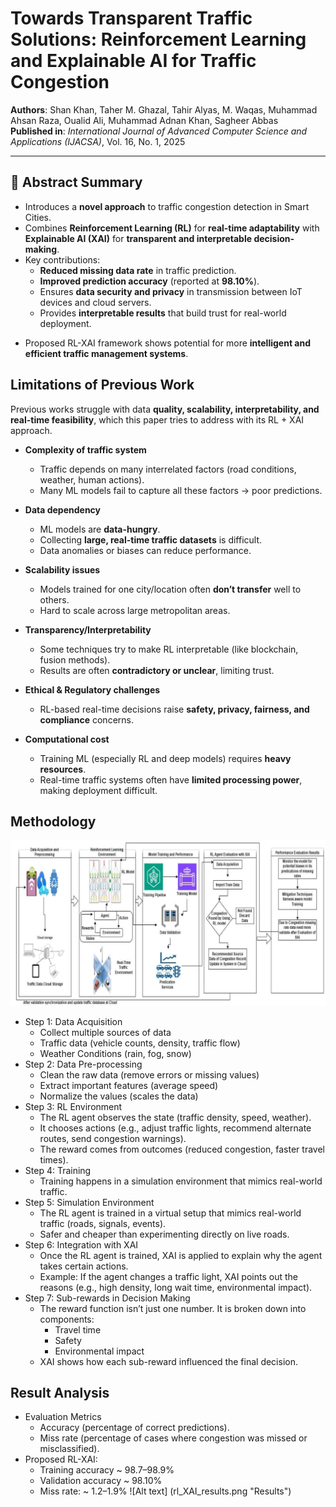 # Towards Transparent Traffic Solutions: Reinforcement Learning and Explainable AI for Traffic Congestion

**Authors**: Shan Khan, Taher M. Ghazal, Tahir Alyas, M. Waqas, Muhammad Ahsan Raza, Oualid Ali, Muhammad Adnan Khan, Sagheer Abbas  
**Published in**: *International Journal of Advanced Computer Science and Applications (IJACSA)*, Vol. 16, No. 1, 2025  

---

## 📄 Abstract Summary
- Introduces a **novel approach** to traffic congestion detection in Smart Cities.  
- Combines **Reinforcement Learning (RL)** for **real-time adaptability** with **Explainable AI (XAI)** for **transparent and interpretable decision-making**.  
- Key contributions:  
  - **Reduced missing data rate** in traffic prediction.  
  - **Improved prediction accuracy** (reported at **98.10%**).  
  - Ensures **data security and privacy** in transmission between IoT devices and cloud servers.  
  - Provides **interpretable results** that build trust for real-world deployment.  
<!-- - Demonstrates ~**5% improvement** in security, reliability, and accuracy compared to existing approaches.  -->
- Proposed RL-XAI framework shows potential for more **intelligent and efficient traffic management systems**.  

## Limitations of Previous Work
Previous works struggle with data **quality, scalability, interpretability, and real-time feasibility**, which this paper tries to address with its RL + XAI approach.

- **Complexity of traffic system**  
  - Traffic depends on many interrelated factors (road conditions, weather, human actions).  
  - Many ML models fail to capture all these factors → poor predictions.  

- **Data dependency**  
  - ML models are **data-hungry**.  
  - Collecting **large, real-time traffic datasets** is difficult.  
  - Data anomalies or biases can reduce performance.  

- **Scalability issues**  
  - Models trained for one city/location often **don’t transfer** well to others.  
  - Hard to scale across large metropolitan areas.  

- **Transparency/Interpretability**  
  - Some techniques try to make RL interpretable (like blockchain, fusion methods).  
  - Results are often **contradictory or unclear**, limiting trust.  

- **Ethical & Regulatory challenges**  
  - RL-based real-time decisions raise **safety, privacy, fairness, and compliance** concerns.  

- **Computational cost**  
  - Training ML (especially RL and deep models) requires **heavy resources**.  
  - Real-time traffic systems often have **limited processing power**, making deployment difficult.  

## Methodology
![Alt text](rl_XAI_methodology.png "Methodology")
- Step 1: Data Acquisition
  - Collect multiple sources of data
  - Traffic data (vehicle counts, density, traffic flow)
  - Weather Conditions (rain, fog, snow)
- Step 2: Data Pre-processing
  - Clean the raw data (remove errors or missing values)
  - Extract important features (average speed)
  - Normalize the values (scales the data)
- Step 3: RL Environment
  - The RL agent observes the state (traffic density, speed, weather).
  - It chooses actions (e.g., adjust traffic lights, recommend alternate routes, send congestion warnings).
  - The reward comes from outcomes (reduced congestion, faster travel times).
- Step 4: Training
  - Training happens in a simulation environment that mimics real-world traffic.
- Step 5: Simulation Environment
  - The RL agent is trained in a virtual setup that mimics real-world traffic (roads, signals, events).
  - Safer and cheaper than experimenting directly on live roads.
- Step 6: Integration with XAI
  - Once the RL agent is trained, XAI is applied to explain why the agent takes certain actions.
  - Example: If the agent changes a traffic light, XAI points out the reasons (e.g., high density, long wait time, environmental impact).
- Step 7: Sub-rewards in Decision Making
  - The reward function isn’t just one number. It is broken down into components:
      - Travel time
      - Safety
      - Environmental impact
  - XAI shows how each sub-reward influenced the final decision.
 ## Result Analysis
 - Evaluation Metrics
   - Accuracy (percentage of correct predictions).
   - Miss rate (percentage of cases where congestion was missed or misclassified).
- Proposed RL-XAI:
  - Training accuracy ~ 98.7–98.9%
  - Validation accuracy ~ 98.10%
  - Miss rate: ~ 1.2–1.9%
![Alt text] (rl_XAI_results.png "Results")
